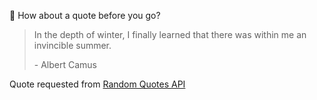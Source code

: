 📣 How about a quote before you go?

> In the depth of winter, I finally learned that there was within me an invincible summer.
>
> <p>- Albert Camus</p>

Quote requested from [Random Quotes API](https://github.com/lukePeavey/quotable)
